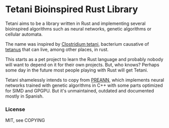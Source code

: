 # Tetani Bioinspired Rust Library

Tetani aims to be a library written in Rust and implementing several
bioinspired algorithms such as neural networks, genetic algorithms or
cellular automata.

The name was inspired by [Clostridium tetani], bacterium causative of
[tetanus] that can live, among other places, in rust.

This starts as a pet project to learn the Rust language and probably
nobody will want to depend on it for their own projects. But, who
knows? Perhaps some day in the future most people playing with Rust will
get Tetani.

Tetani shamelessly intends to copy from [PREANN], which implements
neural networks trained with genetic algorithms in C++ with some
parts optimized for SIMD and GPGPU. But it's unmaintained, outdated
and documented mostly in Spanish.

[Clostridium tetani]: https://en.wikipedia.org/wiki/Clostridium_tetani

[tetanus]: https://en.wikipedia.org/wiki/Tetanus

[PREANN]: https://github.com/jtimon/preann

### License

MIT, see COPYING
